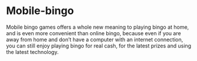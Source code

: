 Mobile-bingo
============

Mobile bingo games offers a whole new meaning to playing bingo at home, and is even more convenient than online bingo, because even if you are away from home and don’t have a computer with an internet connection, you can still enjoy playing bingo for real cash, for the latest prizes and using the latest technology.